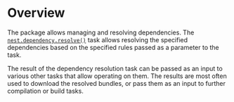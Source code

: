 # Overview

The package allows managing and resolving dependencies. The [`nest.dependency.resolve()`](/taskdoc/nest.dependency.resolve.html) task allows resolving the specified dependencies based on the specified rules passed as a parameter to the task.

The result of the dependency resolution task can be passed as an input to various other tasks that allow operating on them. The results are most often used to download the resolved bundles, or pass them as an input to further compilation or build tasks.
